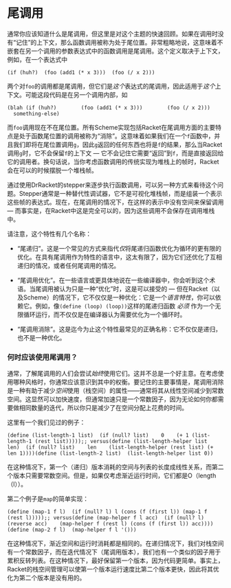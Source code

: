 # 尾调用

通常你应该知道什么是尾调用，但这里是对这个主题的快速回顾。如果在调用时没有“记住”的上下文，那么函数调用被称为处于尾位置。非常粗略地说，这意味着不嵌套在另一个调用的参数表达式中的函数调用是尾调用。这个定义取决于上下文，例如，在一个表达式中

```
(if (huh?)  (foo (add1 (* x 3)))  (foo (/ x 2)))
```

两个对`foo`的调用都是尾调用，但它们是*这个*表达式的尾调用，因此适用于*这个*上下文。可能这段代码是在另一个调用内部，如

```
(blah (if (huh?)        (foo (add1 (* x 3)))        (foo (/ x 2)))      something-else)
```

而`foo`调用现在不在尾位置。所有Scheme实现包括Racket在尾调用方面的主要特点是处于函数尾位置的调用被称为“消除”。这意味着如果我们在一个`f`函数中，并且我们即将在尾位置调用`g`，因此`g`返回的任何东西也将是`f`的结果，那么当Racket调用`g`时，它不会保留`f`的上下文 — 它不会记住它需要“返回”到`f`，而是直接返回给它的调用者。换句话说，当你考虑函数调用的传统实现为堆栈上的帧时，Racket会在可以的时候摆脱一个堆栈帧。

通过使用DrRacket的stepper来逐步执行函数调用，可以另一种方式来看待这个问题。Stepper通常是一种替代性调试器，它不是可视化堆栈帧，而是组装一个表示这些帧的表达式。现在，在尾调用的情况下，在这样的表示中没有空间来保留调用 — 而事实是，在Racket中这是完全可以的，因为这些调用不会保存在调用堆栈中。

请注意，这个特性有几个名称：

+   “尾递归”。这是一个常见的方式来指代*仅*将尾递归函数优化为循环的更有限的优化。在具有尾调用作为特性的语言中，这太有限了，因为它们还优化了互相递归的情况，或者任何尾调用的情况。

+   “尾调用优化”。在一些语言或更具体地说在一些编译器中，你会听到这个术语。当尾调用被认为只是一种“优化”时，这是可以接受的 — 但在Racket（以及Scheme）的情况下，它不仅仅是一种优化：它是一个*语言特性*，你可以依赖它。例如，像`(define (loop) (loop))`这样的尾递归函数 *必须* 作为一个无限循环运行，而不仅仅是在编译器认为需要优化为一个循环时。

+   “尾调用消除”。这是迄今为止这个特性最常见的正确名称：它不仅仅是递归，也不是一种优化。

### 何时应该使用尾调用？

通常，了解尾调用的人们会尝试*始终*使用它们。这并不总是一个好主意。在考虑使用哪种风格时，你通常应该意识到其中的权衡。要记住的主要事情是，尾调用消除是一种有助于减少*空间*使用（栈空间）的属性——通常将其从线性空间减少到常数空间。这显然可以加快速度，但通常加速只是一个常数因子，因为无论如何你都需要做相同数量的迭代，所以你只是减少了在空间分配上花费的时间。

这里有一个我们见过的例子：

```
(define (list-length-1 list)  (if (null? list)    0    (+ 1 (list-length-1 (rest list)))));; versus(define (list-length-helper list len)  (if (null? list)    len    (list-length-helper (rest list) (+ len 1))))(define (list-length-2 list)  (list-length-helper list 0))
```

在这种情况下，第一个（递归）版本消耗的空间与列表的长度成线性关系，而第二个版本只需要常数空间。但是，如果仅考虑渐近运行时间，它们都是O（length（l））。

第二个例子是`map`的简单实现：

```
(define (map-1 f l)  (if (null? l) l (cons (f (first l)) (map-1 f (rest l)))));; versus(define (map-helper f l acc)  (if (null? l)    (reverse acc)    (map-helper f (rest l) (cons (f (first l)) acc))))(define (map-2 f l)  (map-helper f l '()))
```

在这种情况下，渐近空间和运行时消耗都是相同的。在递归情况下，我们对栈空间有一个常数因子，而在迭代情况下（尾调用版本），我们也有一个类似的因子用于累积反转列表。在这种情况下，最好保留第一个版本，因为代码更简单。事实上，Racket的栈空间管理可以使第一个版本运行速度比第二个版本更快，因此将其优化为第二个版本是没有用的。
